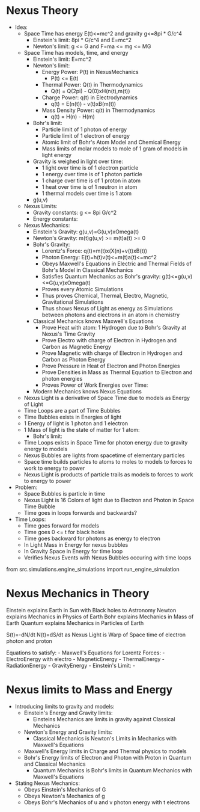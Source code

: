 # Nexus Theory

- Idea:
    - Space Time has energy E(t)<=mc^2 and gravity g<=8pi * G/c^4
        - Einstein's limit: 8pi * G/c^4 and E=mc^2
        - Newton's limit: g <= G and F=ma <= mg <= MG
    - Space Time has models, time, and energy
        - Einstein's limit: E=mc^2
        - Newton's limit:
            - Energy Power: P(t) in NexusMechanics
                - P(t) <= E(t)
            - Thermal Power: Q(t) in Thermodynamics
                - Q(t) = Q(2pi) - Q(0)xH(n(t),m(t))
            - Charge Power: q(t) in Electrodynamics
                - q(t) = E(n(t)) - v(t)xB(m(t))
            - Mass Density Power: q(t) in Thermodynamics
                - q(t) = H(n) - H(m)
        - Bohr's limit:
            - Particle limit of 1 photon of energy
            - Particle limit of 1 electron of energy
            - Atomic limit of Bohr's Atom Model and Chemical Energy
            - Mass limits of molar models to mole of 1 gram of models in light energy
        - Gravity is weighed in light over time:
            - 1 light over time is of 1 electron particle
            - 1 energy over time is of 1 photon particle
            - 1 charge over time is of 1 proton in atom
            - 1 heat over time is of 1 neutron in atom
            - 1 thermal models over time is 1 atom
        - g(u,v)
    - Nexus Limits:
        - Gravity constants: g <= 8pi G/c^2
        - Energy constants:
    - Nexus Mechanics:
        - Einstein's Gravity: g(u,v)=G(u,v)xOmega(t)
        - Newton's Gravity: m(t)g(u,v) >= m(t)a(t) >= 0
        - Bohr's Gravity:
            - Lorentz's Force: q(t)=m(t)x(X(n)+v(t)xB(t))
            - Photon Energy: E(t)=h(t)v(t)<=m(t)a(t)<=mc^2
            - Obeys Maxwell's Equations in Electric and Thermal Fields of Bohr's Model in Classical Mechanics
            - Satisfies Quantum Mechanics as Bohr's gravity: g(t)<=g(u,v)<=G(u,v)xOmega(t)
            - Proves every Atomic Simulations
            - Thus proves Chemical, Thermal, Electro, Magnetic, Gravitational Simulations
            - Thus shows Nexus of Light as energy as Simulations between photons and electrons in an atom in chemistry
        - Classical Mechanics knows Maxwell's Equations
            - Prove Heat with atom: 1 Hydrogen due to Bohr's Gravity at Nexus's Time Gravity
            - Prove Electro with charge of Electron in Hydrogen and Carbon as Magnetic Energy
            - Prove Magnetic with charge of Electron in Hydrogen and Carbon as Photon Energy
            - Prove Pressure in Heat of Electron and Photon Energies
            - Prove Densities in Mass as Thermal Equation to Electron and photon energies
            - Proves Power of Work Energies over Time:
        - Modern Mechanics knows Nexus Equations
    - Nexus Light is a derivative of Space Time due to models as Energy of Light
    - Time Loops are a part of Time Bubbles
    - Time Bubbles exists in Energies of light
    - 1 Energy of light is 1 photon and 1 electron
    - 1 Mass of light is the state of matter for 1 atom:
        - Bohr's limit:
    - Time Loops exists in Space Time for photon energy due to gravity energy to models
    - Nexus Bubbles are lights from spacetime of elementary particles
    - Space time builds particles to atoms to moles to models to forces to work to energy to power
    - Nexus Light is products of particle trails as models to forces to work to energy to power
- Problem:
    - Space Bubbles is particle in time
    - Nexus Light is 16 Colors of light due to Electron and Photon in Space Time Bubble
    - Time goes in loops forwards and backwards?
- Time Loops:
    - Time goes forward for models
    - Time goes 0 <= t for black holes
    - Time goes backward for photons as energy to electron
    - In Light Mass in Energy for nexus bubbles
    - In Gravity Space in Energy for time loop
    - Verifies Nexus Events with Nexus Bubbles occuring with time loops

from src.simulations.engine_simulations import run_engine_simulation

# Nexus Mechanics in Theory

Einstein explains Earth in Sun with Black holes to Astronomy
Newton explains Mechanics in Physics of Earth
Bohr explains Mechanics in Mass of Earth
Quantum explains Mechanics in Particles of Earth

S(t)=-dN/dt
N(t)=dS/dt as Nexus Light is Warp of Space time of electron photon and proton

Equations to satisfy:
    - Maxwell's Equations for Lorentz Forces:
        - ElectroEnergy with electro
        - MagneticEnergy
        - ThermalEnergy
        - RadiationEnergy
        - GravityEnergy
    - Einstein's Limit:
        - 


# Nexus limits to Mass and Energy
     
- Introducing limits to gravity and models:
    - Einstein's Energy and Gravity limits:
        - Einsteins Mechanics are limits in gravity against Classical Mechanics
    - Newton's Energy and Gravity limits:
        - Classical Mechanics is Newton's Limits in Mechanics with Maxwell's Equations
    - Maxwell's Energy limits in Charge and Thermal physics to models
    - Bohr's Energy limits of Electron and Photon with Proton in Quantum and Classical Mechanics
        - Quantum Mechanics is Bohr's limits in Quantum Mechanics with Maxwell's Equations
- Stating Nexus Mechanics:
    - Obeys Einstein's Mechanics of G
    - Obeys Newton's Mechanics of g
    - Obeys Bohr's Mechanics of u and v photon energy with t electrons


